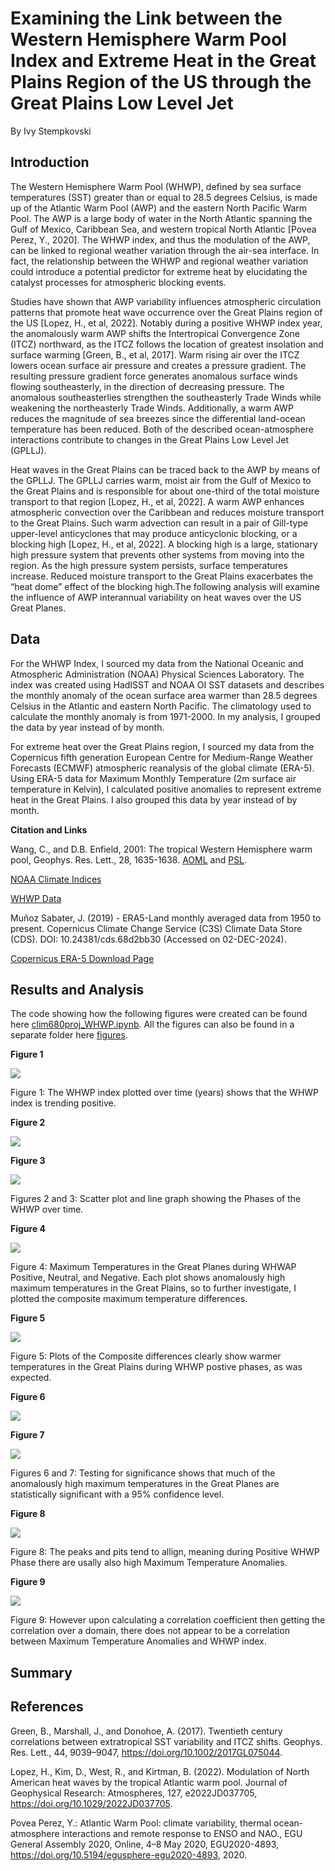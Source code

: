 # **Examining the Link between the Western Hemisphere Warm Pool Index and Extreme Heat in the Great Plains Region of the US through the Great Plains Low Level Jet**
By Ivy Stempkovski

## **Introduction**
The Western Hemisphere Warm Pool (WHWP), defined by sea surface temperatures (SST) greater than or equal to 28.5 degrees Celsius, is made up of the Atlantic Warm Pool (AWP) and the eastern North Pacific Warm Pool. The AWP is a large body of water in the North Atlantic spanning the Gulf of Mexico, Caribbean Sea, and western tropical North Atlantic [Povea Perez, Y., 2020]. The WHWP index, and thus the modulation of the AWP, can be linked to regional weather variation through the air-sea interface. In fact, the relationship between the WHWP and regional weather variation could introduce a potential predictor for extreme heat by elucidating the catalyst processes for atmospheric blocking events. 

Studies have shown that AWP variability influences atmospheric circulation patterns that promote heat wave occurrence over the Great Plains region of the US [Lopez, H., et al, 2022]. Notably during a positive WHWP index year, the anomalously warm AWP shifts the Intertropical Convergence Zone (ITCZ) northward, as the ITCZ follows the location of greatest insolation and surface warming [Green, B., et al, 2017]. Warm rising air over the ITCZ lowers ocean surface air pressure and creates a pressure gradient. The resulting pressure gradient force generates anomalous surface winds flowing southeasterly, in the direction of decreasing pressure. The anomalous southeasterlies strengthen the southeasterly Trade Winds while weakening the northeasterly Trade Winds. Additionally, a warm AWP reduces the magnitude of sea breezes since the differential land-ocean temperature has been reduced. Both of the described ocean-atmosphere interactions contribute to changes in the Great Plains Low Level Jet (GPLLJ). 

Heat waves in the Great Plains can be traced back to the AWP by means of the GPLLJ. The GPLLJ carries warm, moist air from the Gulf of Mexico to the Great Plains and is responsible for about one-third of the total moisture transport to that region [Lopez, H., et al, 2022]. A warm AWP enhances atmospheric convection over the Caribbean and reduces moisture transport to the Great Plains. Such warm advection can result in a pair of Gill-type upper-level anticyclones that may produce anticyclonic blocking, or a blocking high [Lopez, H., et al, 2022]. A blocking high is a large, stationary high pressure system that prevents other systems from moving into the region. As the high pressure system persists, surface temperatures increase. Reduced moisture transport to the Great Plains exacerbates the “heat dome” effect of the blocking high.The following analysis will examine the influence of AWP interannual variability on heat waves over the US Great Planes.

## **Data**
For the WHWP Index, I sourced my data from the National Oceanic and Atmospheric Administration (NOAA) Physical Sciences Laboratory. The index was created using HadISST and NOAA OI SST datasets and describes the monthly anomaly of the ocean surface area warmer than 28.5 degrees Celsius in the Atlantic and eastern North Pacific. The climatology used to calculate the monthly anomaly is from 1971-2000. In my analysis, I grouped the data by year instead of by month.

For extreme heat over the Great Plains region, I sourced my data from the Copernicus fifth generation European Centre for Medium-Range Weather Forecasts (ECMWF) atmospheric reanalysis of the global climate (ERA-5). Using ERA-5 data for Maximum Monthly Temperature (2m surface air temperature in Kelvin), I calculated positive anomalies to represent extreme heat in the Great Plains. I also grouped this data by year instead of by month.

**Citation and Links**

Wang, C., and D.B. Enfield, 2001: The tropical Western Hemisphere warm pool, Geophys. Res. Lett., 28, 1635-1638. [AOML](http://www.aoml.noaa.gov/) and [PSL](https://psl.noaa.gov/).

[NOAA Climate Indices](https://psl.noaa.gov/data/climateindices/list/)

[WHWP Data](https://psl.noaa.gov/data/correlation/whwp.data)

Muñoz Sabater, J. (2019) - ERA5-Land monthly averaged data from 1950 to present. Copernicus Climate Change Service (C3S) Climate Data Store (CDS). DOI: 10.24381/cds.68d2bb30 (Accessed on 02-DEC-2024).

[Copernicus ERA-5 Download Page](https://cds.climate.copernicus.eu/datasets/reanalysis-era5-land-monthly-means?tab=overview)

## **Results and Analysis**

The code showing how the following figures were created can be found here [clim680proj_WHWP.ipynb](https://github.com/istempko/clim680_project/blob/main/clim680proj_WHWP.ipynb). All the figures can also be found in a separate folder here [figures](https://github.com/istempko/clim680_project/tree/main/figures).

**Figure 1**

![](/figures/clim680_figure1.png)

Figure 1: The WHWP index plotted over time (years) shows that the WHWP index is trending positive.

**Figure 2**

![](/figures/clim680_figure2.png)

**Figure 3**

![](/figures/clim680_fig3.png)

Figures 2 and 3: Scatter plot and line graph showing the Phases of the WHWP over time. 

**Figure 4**

![](/figures/clim680_fig4.png)

Figure 4: Maximum Temperatures in the Great Planes during WHWAP Positive, Neutral, and Negative. Each plot shows anomalously high maximum temperatures in the Great Plains, so to further investigate, I plotted the composite maximum temperature differences.

**Figure 5**

![](/figures/clim680_fig5.png)

Figure 5: Plots of the Composite differences clearly show warmer temperatures in the Great Plains during WHWP postive phases, as was expected.

**Figure 6**

![](/figures/clim680_fig6.png)

**Figure 7**

![](/figures/clim680_fig7.png)

Figures 6 and 7: Testing for significance shows that much of the anomalously high maximum temperatures in the Great Planes are statistically significant with a 95% confidence level. 

**Figure 8**

![](/figures/clim680_fig8.png)

Figure 8: The peaks and pits tend to allign, meaning during Positive WHWP Phase there are usally also high Maximum Temperature Anomalies.

**Figure 9**

![](/figures/clim680_fig9.png)

Figure 9: However upon calculating a correlation coefficient then getting the correlation over a domain, there does not appear to be a correlation between Maximum Temperature Anomalies and WHWP index. 

## **Summary**

## **References**
Green, B., Marshall, J., and Donohoe, A. (2017). Twentieth century correlations between extratropical SST variability and ITCZ shifts. Geophys. Res. Lett., 44, 9039–9047, https://doi.org/10.1002/2017GL075044.

Lopez, H., Kim, D., West, R., and Kirtman, B. (2022). Modulation of North American heat waves by the tropical Atlantic warm pool. Journal of Geophysical Research: Atmospheres, 127, e2022JD037705, https://doi.org/10.1029/2022JD037705.

Povea Perez, Y.: Atlantic Warm Pool: climate variability, thermal ocean-atmosphere interactions and remote response to ENSO and NAO., EGU General Assembly 2020, Online, 4–8 May 2020, EGU2020-4893, https://doi.org/10.5194/egusphere-egu2020-4893, 2020.
